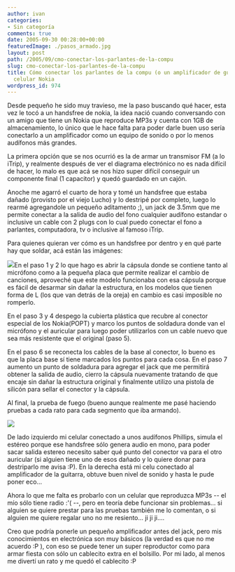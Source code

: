 ```yaml
---
author: ivan
categories:
- Sin categoría
comments: true
date: 2005-09-30 00:28:00+00:00
featuredImage: ./pasos_armado.jpg
layout: post
path: /2005/09/cmo-conectar-los-parlantes-de-la-compu
slug: cmo-conectar-los-parlantes-de-la-compu
title: Cómo conectar los parlantes de la compu (o un amplificador de guitarra) a tu
  celular Nokia
wordpress_id: 974
---
```


Desde pequeño he sido muy travieso, me la paso buscando qué hacer, esta vez le tocó a un handsfree de nokia, la idea nació cuando conversando con un amigo que tiene un Nokia que reproduce MP3s y cuenta con 1GB de almacenamiento, lo único que le hace falta para poder darle buen uso sería conectarlo a un amplificador como un equipo de sonido o por lo menos audífonos más grandes.

La primera opción que se nos ocurrió es la de armar un transmisor FM (a lo iTrip), y realmente después de ver el diagrama electrónico no es nada difícil de hacer, lo malo es que acá se nos hizo super difícil conseguir un componente final (1 capacitor) y quedó guardado en un cajón.

Anoche me agarró el cuarto de hora y tomé un handsfree que estaba dañado (provisto por el viejo Lucho) y lo destripé por completo, luego lo rearmé agregandole un pequeño aditamento ;), un jack de 3.5mm que me permite conectar a la salida de audio del fono cualquier audífono estandar o inclusive un cable con 2 plugs con lo cual puedo conectar el fono a parlantes, computadora, tv o inclusive al famoso iTrip.

Para quienes quieran ver cómo es un handsfree por dentro y en qué parte hay que soldar, acá están las imágenes:

[![](https://photos1.blogger.com/blogger/5311/455/320/pasos_armado.jpg)](http://photos1.blogger.com/blogger/5311/455/1600/pasos_armado.jpg)En el paso 1 y 2 lo que hago es abrir la cápsula donde se contiene tanto al micrófono como a la pequeña placa que permite realizar el cambio de canciones, aproveché que este modelo funcionaba con esa cápsula porque es fácil de desarmar sin dañar la estructura, en los modelos que tienen forma de L (los que van detrás de la oreja) en cambio es casi imposible no romperlo.

En el paso 3 y 4 despego la cubierta plástica que recubre al conector especial de los Nokia(POPT) y marco los puntos de soldadura donde van el micrófono y el auricular para luego poder utilizarlos con un cable nuevo que sea más resistente que el original (paso 5).

En el paso 6 se reconecta los cables de la base al conector, lo bueno es que la placa base sí tiene marcados los puntos para cada cosa. En el paso 7 aumento un punto de soldadura para agregar el jack que me permitirá obtener la salida de audio, cierro la cápsula nuevamente tratando de que encaje sin dañar la estructura original y finalmente utilizo una pistola de silicón para sellar el conector y la cápsula.

Al final, la prueba de fuego (bueno aunque realmente me pasé haciendo pruebas a cada rato para cada segmento que iba armando).

[![](https://photos1.blogger.com/blogger/5311/455/320/celular_conectado.jpg)](http://photos1.blogger.com/blogger/5311/455/1600/celular_conectado.jpg)

De lado izquierdo mi celular conectado a unos audífonos Phillips, simula el estéreo porque ese handsfree sólo genera audio en mono, para poder sacar salida estereo necesito saber qué punto del conector va para el otro auricular (si alguien tiene uno de esos dañado y lo quiere donar para destriparlo me avisa :P). En la derecha está mi celu conectado al amplificador de la guitarra, obtuve buen nivel de sonido y hasta le pude poner eco...

Ahora lo que me falta es probarlo con un celular que reproduzca MP3s -- el mío sólo tiene radio :'( --, pero en teoría debe funcionar sin problemas... si alguien se quiere prestar para las pruebas también me lo comentan, o si alguien me quiere regalar uno no me resiento... ji ji ji....

Creo que podría ponerle un pequeño amplificador antes del jack, pero mis conocimientos en electrónica son muy básicos (la verdad es que no me acuerdo :P ), con eso se puede tener un super reproductor como para armar fiesta con sólo un cablecito extra en el bolsillo. Por mi lado, al menos me divertí un rato y me quedó el cablecito :P
